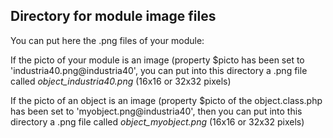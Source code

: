 
Directory for module image files
--------------------------------

You can put here the .png files of your module:


If the picto of your module is an image (property $picto has been set to 'industria40.png@industria40', you can put into this
directory a .png file called *object_industria40.png* (16x16 or 32x32 pixels)


If the picto of an object is an image (property $picto of the object.class.php has been set to 'myobject.png@industria40', then you can put into this
directory a .png file called *object_myobject.png* (16x16 or 32x32 pixels)

